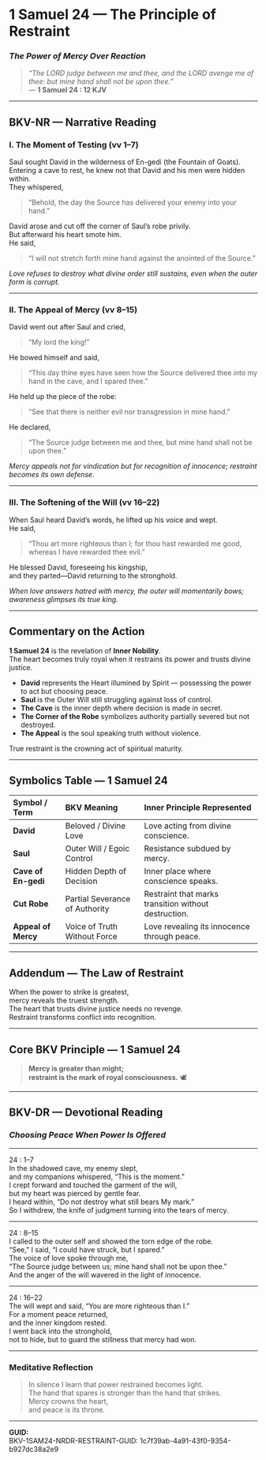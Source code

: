# 1 Samuel 24 — The Principle of Restraint
### *The Power of Mercy Over Reaction*

> _“The LORD judge between me and thee, and the LORD avenge me of thee: but mine hand shall not be upon thee.”_  
> — **1 Samuel 24 : 12 KJV**

---

## **BKV-NR — Narrative Reading**

### **I. The Moment of Testing (vv 1–7)**  

Saul sought David in the wilderness of En-gedi (the Fountain of Goats).  
Entering a cave to rest, he knew not that David and his men were hidden within.  
They whispered,  
> “Behold, the day the Source has delivered your enemy into your hand.”  

David arose and cut off the corner of Saul’s robe privily.  
But afterward his heart smote him.  
He said,  
> “I will not stretch forth mine hand against the anointed of the Source.”  

*Love refuses to destroy what divine order still sustains, even when the outer form is corrupt.*

---

### **II. The Appeal of Mercy (vv 8–15)**  

David went out after Saul and cried,  
> “My lord the king!”  

He bowed himself and said,  
> “This day thine eyes have seen how the Source delivered thee into my hand in the cave, and I spared thee.”  

He held up the piece of the robe:  
> “See that there is neither evil nor transgression in mine hand.”  

He declared,  
> “The Source judge between me and thee, but mine hand shall not be upon thee.”  

*Mercy appeals not for vindication but for recognition of innocence; restraint becomes its own defense.*

---

### **III. The Softening of the Will (vv 16–22)**  

When Saul heard David’s words, he lifted up his voice and wept.  
He said,  
> “Thou art more righteous than I; for thou hast rewarded me good, whereas I have rewarded thee evil.”  

He blessed David, foreseeing his kingship,  
and they parted—David returning to the stronghold.

*When love answers hatred with mercy, the outer will momentarily bows; awareness glimpses its true king.*

---

## **Commentary on the Action**

**1 Samuel 24** is the revelation of **Inner Nobility**.  
The heart becomes truly royal when it restrains its power and trusts divine justice.

- **David** represents the Heart illumined by Spirit — possessing the power to act but choosing peace.  
- **Saul** is the Outer Will still struggling against loss of control.  
- **The Cave** is the inner depth where decision is made in secret.  
- **The Corner of the Robe** symbolizes authority partially severed but not destroyed.  
- **The Appeal** is the soul speaking truth without violence.  

True restraint is the crowning act of spiritual maturity.

---

## **Symbolics Table — 1 Samuel 24**

| Symbol / Term | BKV Meaning | Inner Principle Represented |
|:---|:---|:---|
| **David** | Beloved / Divine Love | Love acting from divine conscience. |
| **Saul** | Outer Will / Egoic Control | Resistance subdued by mercy. |
| **Cave of En-gedi** | Hidden Depth of Decision | Inner place where conscience speaks. |
| **Cut Robe** | Partial Severance of Authority | Restraint that marks transition without destruction. |
| **Appeal of Mercy** | Voice of Truth Without Force | Love revealing its innocence through peace. |

---

## **Addendum — The Law of Restraint**

When the power to strike is greatest,  
mercy reveals the truest strength.  
The heart that trusts divine justice needs no revenge.  
Restraint transforms conflict into recognition.

---

## **Core BKV Principle — 1 Samuel 24**

> **Mercy is greater than might;  
> restraint is the mark of royal consciousness.** 🕊️

---

## **BKV-DR — Devotional Reading**
### *Choosing Peace When Power Is Offered*

---

24 : 1–7  
In the shadowed cave, my enemy slept,  
and my companions whispered, “This is the moment.”  
I crept forward and touched the garment of the will,  
but my heart was pierced by gentle fear.  
I heard within, “Do not destroy what still bears My mark.”  
So I withdrew, the knife of judgment turning into the tears of mercy.

---

24 : 8–15  
I called to the outer self and showed the torn edge of the robe.  
“See,” I said, “I could have struck, but I spared.”  
The voice of love spoke through me,  
“The Source judge between us; mine hand shall not be upon thee.”  
And the anger of the will wavered in the light of innocence.  

---

24 : 16–22  
The will wept and said, “You are more righteous than I.”  
For a moment peace returned,  
and the inner kingdom rested.  
I went back into the stronghold,  
not to hide, but to guard the stillness that mercy had won.  

---

### **Meditative Reflection**

> In silence I learn that power restrained becomes light.  
> The hand that spares is stronger than the hand that strikes.  
> Mercy crowns the heart,  
> and peace is its throne.

---

**GUID:**  
BKV-1SAM24-NRDR-RESTRAINT-GUID: 1c7f39ab-4a91-43f0-9354-b927dc38a2e9




